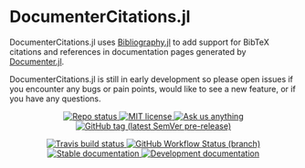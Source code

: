 # DocumenterCitations.jl
DocumenterCitations.jl uses [Bibliography.jl](https://github.com/Azzaare/Bibliography.jl) to add support for BibTeX citations and references in documentation pages generated by [Documenter.jl](https://github.com/JuliaDocs/Documenter.jl).

DocumenterCitations.jl is still in early development so please open issues if you encounter any bugs or pain points, would like
to see a new feature, or if you have any questions.

<!-- Information badges -->
<p align="center">
  <a href="https://www.repostatus.org/#active">
    <img alt="Repo status" src="https://www.repostatus.org/badges/latest/active.svg?style=flat-square" />
  </a>
  <a href="https://mit-license.org">
    <img alt="MIT license" src="https://img.shields.io/badge/License-MIT-blue.svg?style=flat-square">
  </a>
  <a href="https://github.com/ali-ramadhan/DocumenterCitations.jl/issues/new">
    <img alt="Ask us anything" src="https://img.shields.io/badge/Ask%20us-anything-1abc9c.svg?style=flat-square">
  </a>
  <a href="https://github.com/ali-ramadhan/DocumenterCitations.jl/releases">
    <img alt="GitHub tag (latest SemVer pre-release)" src="https://img.shields.io/github/v/tag/ali-ramadhan/DocumenterCitations.jl?include_prereleases&label=latest%20version&logo=github&sort=semver&style=flat-square">
  </a>
</p>

<!-- CI and documentation badges -->
<p align="center">
  <a href="https://travis-ci.com/ali-ramadhan/DocumenterCitations.jl">
    <img alt="Travis build status" src="https://img.shields.io/travis/com/ali-ramadhan/DocumenterCitations.jl/master?label=Tests&logo=travis&logoColor=white&style=flat-square">
  </a>
  <a href="https://github.com/ali-ramadhan/DocumenterCitations.jl/actions?query=workflow%3ADocumentation">
    <img alt="GitHub Workflow Status (branch)" src="https://img.shields.io/github/workflow/status/ali-ramadhan/DocumenterCitations.jl/Documentation/master?label=Documentation&logo=github&style=flat-square">
  </a>
  <a href="https://ali-ramadhan.github.io/DocumenterCitations.jl/stable">
    <img alt="Stable documentation" src="https://img.shields.io/badge/documentation-stable%20release-blue?style=flat-square">
  </a>
  <a href="https://ali-ramadhan.github.io/DocumenterCitations.jl/dev">
    <img alt="Development documentation" src="https://img.shields.io/badge/documentation-in%20development-orange?style=flat-square">
  </a>
</p>
